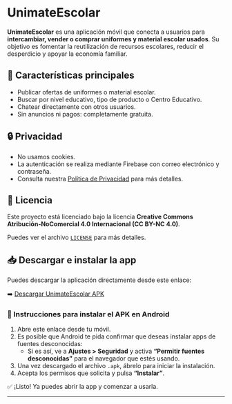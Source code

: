 # UnimateEscolar

**UnimateEscolar** es una aplicación móvil que conecta a usuarios para **intercambiar, vender o comprar uniformes y material escolar usados**. Su objetivo es fomentar la reutilización de recursos escolares, reducir el desperdicio y apoyar la economía familiar.

## 📱 Características principales

- Publicar ofertas de uniformes o material escolar.
- Buscar por nivel educativo, tipo de producto o Centro Educativo.
- Chatear directamente con otros usuarios.
- Sin anuncios ni pagos: completamente gratuita.

## 🔒 Privacidad

- No usamos cookies.
- La autenticación se realiza mediante Firebase con  correo electrónico y contraseña.
- Consulta nuestra [Política de Privacidad](https://sites.google.com/view/unimatescolar/politica-de-privacidad) para más detalles.

## 🚫 Licencia

Este proyecto está licenciado bajo la licencia **Creative Commons Atribución-NoComercial 4.0 Internacional (CC BY-NC 4.0)**.

Puedes ver el archivo [`LICENSE`](LICENSE) para más detalles.

## 📥 Descargar e instalar la app

Puedes descargar la aplicación directamente desde este enlace:

➡️ [Descargar UnimateEscolar APK](https://github.com/unimatescolar/UnimatEscolarApp/releases/download/UnimateEscolar-v1.0/UniMatEscolar-v1.0.apk)

### 📲 Instrucciones para instalar el APK en Android

1. Abre este enlace desde tu móvil.
2. Es posible que Android te pida confirmar que deseas instalar apps de fuentes desconocidas:
   - Si es así, ve a **Ajustes > Seguridad** y activa **“Permitir fuentes desconocidas”** para el navegador que estés usando.
3. Una vez descargado el archivo `.apk`, ábrelo para iniciar la instalación.
4. Acepta los permisos que solicita y pulsa **“Instalar”**.

✅ ¡Listo! Ya puedes abrir la app y comenzar a usarla.


---


